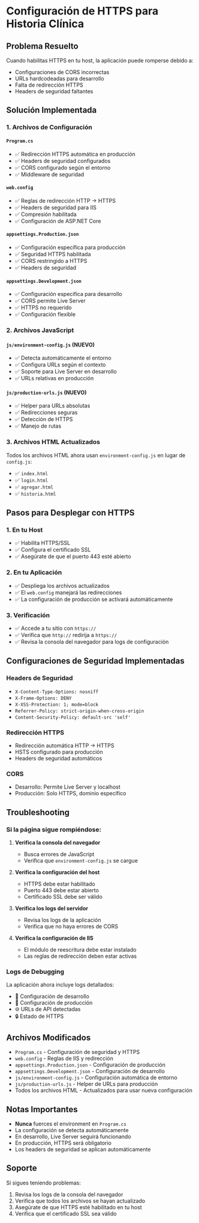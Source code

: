 # Configuración de HTTPS para Historia Clínica

## Problema Resuelto

Cuando habilitas HTTPS en tu host, la aplicación puede romperse debido a:
- Configuraciones de CORS incorrectas
- URLs hardcodeadas para desarrollo
- Falta de redirección HTTPS
- Headers de seguridad faltantes

## Solución Implementada

### 1. Archivos de Configuración

#### `Program.cs`
- ✅ Redirección HTTPS automática en producción
- ✅ Headers de seguridad configurados
- ✅ CORS configurado según el entorno
- ✅ Middleware de seguridad

#### `web.config`
- ✅ Reglas de redirección HTTP → HTTPS
- ✅ Headers de seguridad para IIS
- ✅ Compresión habilitada
- ✅ Configuración de ASP.NET Core

#### `appsettings.Production.json`
- ✅ Configuración específica para producción
- ✅ Seguridad HTTPS habilitada
- ✅ CORS restringido a HTTPS
- ✅ Headers de seguridad

#### `appsettings.Development.json`
- ✅ Configuración específica para desarrollo
- ✅ CORS permite Live Server
- ✅ HTTPS no requerido
- ✅ Configuración flexible

### 2. Archivos JavaScript

#### `js/environment-config.js` (NUEVO)
- ✅ Detecta automáticamente el entorno
- ✅ Configura URLs según el contexto
- ✅ Soporte para Live Server en desarrollo
- ✅ URLs relativas en producción

#### `js/production-urls.js` (NUEVO)
- ✅ Helper para URLs absolutas
- ✅ Redirecciones seguras
- ✅ Detección de HTTPS
- ✅ Manejo de rutas

### 3. Archivos HTML Actualizados

Todos los archivos HTML ahora usan `environment-config.js` en lugar de `config.js`:
- ✅ `index.html`
- ✅ `login.html`
- ✅ `agregar.html`
- ✅ `historia.html`

## Pasos para Desplegar con HTTPS

### 1. En tu Host
- ✅ Habilita HTTPS/SSL
- ✅ Configura el certificado SSL
- ✅ Asegúrate de que el puerto 443 esté abierto

### 2. En tu Aplicación
- ✅ Despliega los archivos actualizados
- ✅ El `web.config` manejará las redirecciones
- ✅ La configuración de producción se activará automáticamente

### 3. Verificación
- ✅ Accede a tu sitio con `https://`
- ✅ Verifica que `http://` redirija a `https://`
- ✅ Revisa la consola del navegador para logs de configuración

## Configuraciones de Seguridad Implementadas

### Headers de Seguridad
- `X-Content-Type-Options: nosniff`
- `X-Frame-Options: DENY`
- `X-XSS-Protection: 1; mode=block`
- `Referrer-Policy: strict-origin-when-cross-origin`
- `Content-Security-Policy: default-src 'self'`

### Redirección HTTPS
- Redirección automática HTTP → HTTPS
- HSTS configurado para producción
- Headers de seguridad automáticos

### CORS
- Desarrollo: Permite Live Server y localhost
- Producción: Solo HTTPS, dominio específico

## Troubleshooting

### Si la página sigue rompiéndose:

1. **Verifica la consola del navegador**
   - Busca errores de JavaScript
   - Verifica que `environment-config.js` se cargue

2. **Verifica la configuración del host**
   - HTTPS debe estar habilitado
   - Puerto 443 debe estar abierto
   - Certificado SSL debe ser válido

3. **Verifica los logs del servidor**
   - Revisa los logs de la aplicación
   - Verifica que no haya errores de CORS

4. **Verifica la configuración de IIS**
   - El módulo de reescritura debe estar instalado
   - Las reglas de redirección deben estar activas

### Logs de Debugging

La aplicación ahora incluye logs detallados:
- 🔧 Configuración de desarrollo
- 🚀 Configuración de producción
- 🌐 URLs de API detectadas
- 🔒 Estado de HTTPS

## Archivos Modificados

- `Program.cs` - Configuración de seguridad y HTTPS
- `web.config` - Reglas de IIS y redirección
- `appsettings.Production.json` - Configuración de producción
- `appsettings.Development.json` - Configuración de desarrollo
- `js/environment-config.js` - Configuración automática de entorno
- `js/production-urls.js` - Helper de URLs para producción
- Todos los archivos HTML - Actualizados para usar nueva configuración

## Notas Importantes

- **Nunca** fuerces el environment en `Program.cs`
- La configuración se detecta automáticamente
- En desarrollo, Live Server seguirá funcionando
- En producción, HTTPS será obligatorio
- Los headers de seguridad se aplican automáticamente

## Soporte

Si sigues teniendo problemas:
1. Revisa los logs de la consola del navegador
2. Verifica que todos los archivos se hayan actualizado
3. Asegúrate de que HTTPS esté habilitado en tu host
4. Verifica que el certificado SSL sea válido



































